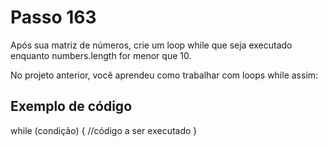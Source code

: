 # Passo 163

Após sua matriz de números, crie um loop while que seja executado enquanto numbers.length for menor que 10.

No projeto anterior, você aprendeu como trabalhar com loops while assim:

## Exemplo de código

while (condição) {
  //código a ser executado
}